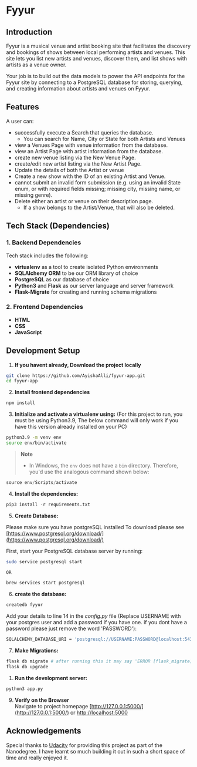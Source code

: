 # Fyyur

## Introduction

Fyyur is a musical venue and artist booking site that facilitates the discovery and bookings of shows between local performing artists and venues. This site lets you list new artists and venues, discover them, and list shows with artists as a venue owner.

Your job is to build out the data models to power the API endpoints for the Fyyur site by connecting to a PostgreSQL database for storing, querying, and creating information about artists and venues on Fyyur.

## Features

A user can:

- successfully execute a Search that queries the database.
  - You can search for Name, City or State for both Artists and Venues
- view a Venues Page with venue information from the database.
- view an Artist Page with artist information from the database.
- create new venue listing via the New Venue Page.
- create/edit new artist listing via the New Artist Page.
- Update the details of both the Artist or venue
- Create a new show with the ID of an existing Artist and Venue.
- cannot submit an invalid form submission (e.g. using an invalid State enum, or with required fields missing; missing city, missing name, or missing genre).
- Delete either an artist or venue on their description page.
  - If a show belongs to the Artist/Venue, that will also be deleted.

## Tech Stack (Dependencies)

### 1. Backend Dependencies

Tech stack includes the following:

- **virtualenv** as a tool to create isolated Python environments
- **SQLAlchemy ORM** to be our ORM library of choice
- **PostgreSQL** as our database of choice
- **Python3** and **Flask** as our server language and server framework
- **Flask-Migrate** for creating and running schema migrations

### 2. Frontend Dependencies

- **HTML**
- **CSS**
- **JavaScript**

## Development Setup

1. **If you havent already, Download the project locally**

```bash
git clone https://github.com/AyishaAlli/fyyur-app.git
cd fyyur-app
```

2. **Install frontend dependencies**

```bash
npm install
```

3. **Initialize and activate a virtualenv using:** (For this project to run, you must be using Python3.9, The below command will only work if you have this version already installed on your PC)

```bash
python3.9 -m venv env
source env/bin/activate
```

> **Note**
>
> - In Windows, the `env` does not have a `bin` directory. Therefore, you'd use the analogous command shown below:

```python
source env/Scripts/activate
```

4. **Install the dependencies:**

```python
pip3 install -r requirements.txt
```

5. **Create Database:**

Please make sure you have postgreSQL installed
To download please see [https://www.postgresql.org/download/](https://www.postgresql.org/download/)

First, start your PostgreSQL database server by running:

```bash
sudo service postgresql start

OR

brew services start postgresql
```

6. **create the database:**

```bash
createdb fyyur
```

Add your details to line 14 in the _config.py_ file (Replace USERNAME with your postgres user and add a password if you have one. if you dont have a password please just remove the word 'PASSWORD'):

```bash
SQLALCHEMY_DATABASE_URI = 'postgresql://USERNAME:PASSWORD@localhost:5432/fyyur' # e.g. postgresql://ayishaalli:123@localhost:5432/fyyur
```

7. **Make Migrations:**

```bash
flask db migrate # after running this it may say 'ERROR [flask_migrate] Error: Target database is not up to date.' Please ignore and move on to the next command.
flask db upgrade
```

1. **Run the development server:**

```bash
python3 app.py
```

9. **Verify on the Browser**<br>
   Navigate to project homepage [http://127.0.0.1:5000/](http://127.0.0.1:5000/) or [http://localhost:5000](http://localhost:5000)

## Acknowledgements

Special thanks to [Udacity](https://www.udacity.com/) for providing this project as part of the Nanodegree. I have learnt so much building it out in such a short space of time and really enjoyed it.
